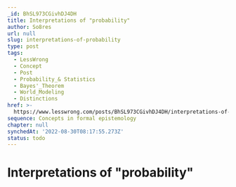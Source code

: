 ```yaml
---
_id: BhSL973CGivhDJ4DH
title: Interpretations of "probability"
author: So8res
url: null
slug: interpretations-of-probability
type: post
tags:
  - LessWrong
  - Concept
  - Post
  - Probability_& Statistics
  - Bayes'_Theorem
  - World_Modeling
  - Distinctions
href: >-
  https://www.lesswrong.com/posts/BhSL973CGivhDJ4DH/interpretations-of-probability
sequence: Concepts in formal epistemology
chapter: null
synchedAt: '2022-08-30T08:17:55.273Z'
status: todo
---
```


# Interpretations of "probability"
